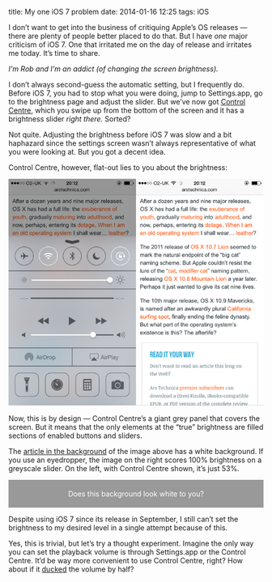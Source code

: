 title: My one iOS 7 problem
date: 2014-01-16 12:25
tags: iOS

I don’t want to get into the business of critiquing Apple’s OS releases — there are plenty of people better placed to do that. But I have *one* major criticism of iOS 7. One that irritated me on the day of release and irritates me today. It’s time to share.

*I’m Rob and I’m an addict (of changing the screen brightness).*

I don’t always second-guess the automatic setting, but I frequently do. Before iOS 7, you had to stop what you were doing, jump to Settings.app, go to the brightness page and adjust the slider. But we’ve now got [Control Centre][cc], which you swipe up from the bottom of the screen and it has a brightness slider *right there*. Sorted?

[cc]: http://www.imore.com/ios-7-review#control

Not quite. Adjusting the brightness before iOS 7 was slow and a bit haphazard since the settings screen wasn’t always representative of what you were looking at. But you got a decent idea.

Control Centre, however, flat-out lies to you about the brightness:

<p class="pic">
    <img alt="Side-by-side image showing the difference in brightness when the iOS7 Control Centre is shown and hidden" src="/images/2014-01-16_controlcentre.png">
</p>

Now, this is by design — Control Centre’s a giant grey panel that covers the screen. But it means that the only elements at the “true” brightness are filled sections of enabled buttons and sliders.

The [article in the background][siracusa] of the image above has a white background. If you use an eyedropper, the image on the right scores 100% brightness on a greyscale slider. On the left, with Control Centre shown, it’s just 53%.

[siracusa]: http://arstechnica.com/apple/2013/10/os-x-10-9/

<style>
.post2014-01-16_grey {
    background-color: #999;
    color: white;
    text-align: center;
    padding: 1.375em;
}
</style>

<p class="post2014-01-16_grey">Does this background look white to you?</p>

Despite using iOS 7 since its release in September, I still can’t set the brightness to my desired level in a single attempt because of this.

Yes, this is trivial, but let’s try a thought experiment. Imagine the only way you can set the playback volume is through Settings.app or the Control Centre. It’d be way more convenient to use Control Centre, right? How about if it [ducked][] the volume by half?

[ducked]: http://en.wikipedia.org/wiki/Ducking
